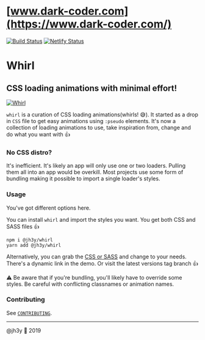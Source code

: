 # [www.dark-coder.com](https://www.dark-coder.com/)
[![Build Status](https://travis-ci.org/jh3y/whirl.svg?branch=master)](https://travis-ci.org/jh3y/whirl)
[![Netlify Status](https://api.netlify.com/api/v1/badges/d3e57ac0-62c4-4f24-85a8-70b6468c0245/deploy-status)](https://app.netlify.com/sites/whirl/deploys)
<!-- DROP SOME TRAVIS AND NETLIFY GOODIES HERE -->
# Whirl
## CSS loading animations with minimal effort!

[![Whirl](https://raw.github.com/jh3y/pics/master/whirl/whirl.gif)](https://raw.github.com/jh3y/pics/master/whirl/whirl.gif)

`whirl` is a curation of CSS loading animations(whirls! 😅). It started as a drop in `CSS` file to get easy animations using `:pseudo` elements. It's now a collection of loading animations to use, take inspiration from, change and do what you want with 👍

### No CSS distro?
It's inefficient. It's likely an app will only use one or two loaders. Pulling them all into an app would be overkill. Most projects use some form of bundling making it possible to import a single loader's styles.

### Usage
You've got different options here.

You can install `whirl` and import the styles you want. You get both CSS and SASS files 👍
```shell
npm i @jh3y/whirl
yarn add @jh3y/whirl
```

Alternatively, you can grab the [CSS or SASS](https://github.com/jh3y/whirl/tags) and change to your needs. There's a dynamic link in the demo. Or visit the latest versions tag branch 👍

⚠️ Be aware that if you're bundling, you'll likely have to override some styles. Be careful with conflicting classnames or animation names.

### Contributing
See [`CONTRIBUTING`](https://github.com/jh3y/whirl/blob/master/.github/CONTRIBUTING.md).

---

@jh3y 🐻 2019

